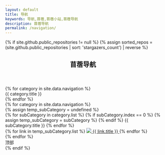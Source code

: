 ```yaml
---
layout: default
title: 导航
keywords: 导航,苜蓿,苜蓿小站,苜蓿导航
description: 苜蓿导航
permalink: /navigation/
---
```


{% if site.github.public_repositories != null %}
{% assign sorted_repos = (site.github.public_repositories | sort: 'stargazers_count') | reverse %}

<link rel="stylesheet" href="../assets/css/pages/navigation.css">
<script src="../assets/js/navigation.js"></script>
<section class="container">
    <header class="text-center">
        <h1>苜蓿导航</h1>
    </header>
    <div class="navigation-wrapper">
        <div class='left-navi'>
            {% for category in site.data.navigation %}
            <div class="left-navi-item" onclick="clickLeftNaviItem({{ category.index }})">{{ category.title }}</div>
            {% endfor %}
        </div>
        <div class='right-content'>
            {% for category in site.data.navigation %}
            <div id="left_navi_{{ category.index }}" class="right-content-item">
                {% assign temp_subCategory = undefined %}
                <div class="subNavi-wrapper">
                    {% for subCategory in category.list %}
                        {% if subCategory.index == 0 %}
                            {% assign temp_subCategory = subCategory %}
                        {% endif %}
                        <span class="subNavi-item" onclick="clickSubNaviItem({{ category.index }}, {{ subCategory.index }})">{{ subCategory.title }}</span>
                    {% endfor %}
                </div>
                <div class="links-wrapper">
                    {% for link in temp_subCategory.list %}
                    <a class="link-item" href="{{ link.url }}" title="{{ link.url }}" target="_blank">
                        <img class="link-item-icon" src="{{ link.icon }}" />
                        <span class="link-item-title">{{ link.title }}</span>
                    </a>
                    {% endfor %}
                </div>
            </div>
            {% endfor %}
        </div>
    </div>
    <div class="navigation-tools">
        <div class="tool-item tool-top" onclick="clickGoTop()">顶部</div>
    </div>
</section>
{% endif %}
